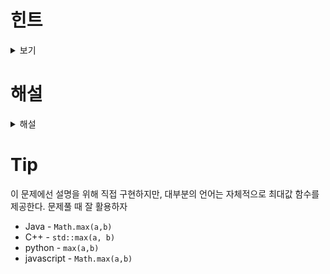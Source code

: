 # 힌트

<details>
<summary>보기</summary>
a와 b의 대소관계에 따라서 케이스를 나누어 볼 수 있다
</details>

# 해설 

<details>
<summary>해설</summary><p>
  
1. a가 b보다 크다면 a를 반환한다
2. a가 b와 같다면 a나 b를 반환한다
3. a가 b보다 작다면 b를 반환한다
  
</p></details>

# Tip

이 문제에선 설명을 위해 직접 구현하지만, 대부분의 언어는 자체적으로 최대값 함수를 제공한다.
문제풀 때 잘 활용하자

- Java - `Math.max(a,b)`
- C++ - `std::max(a, b)`
- python - `max(a,b)`
- javascript - `Math.max(a,b)`
